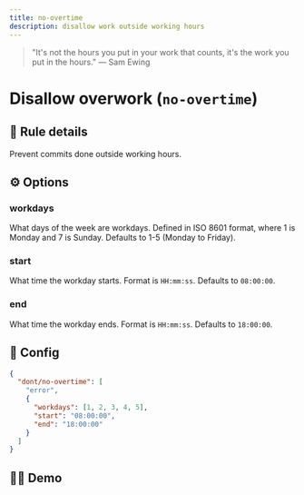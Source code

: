 ```yaml
---
title: no-overtime
description: disallow work outside working hours
---
```


<script setup lang="ts">
import CodeEditor from '../../.vitepress/theme/components/code-editor.vue';
import {ruleName, presetConfigs, initialText, fakeLint} from '../../src/sample-code/no-overtime.js';
</script>

> "It's not the hours you put in your work that counts, it's the work you put in the hours." — Sam Ewing

# Disallow overwork (`no-overtime`)

<!-- end auto-generated rule header -->

## 📖 Rule details

Prevent commits done outside working hours.

## ⚙️ Options

### workdays

What days of the week are workdays. Defined in ISO 8601 format, where 1 is Monday and 7 is Sunday. Defaults to 1-5 (Monday to Friday).

### start

What time the workday starts. Format is `HH:mm:ss`. Defaults to `08:00:00`.

### end

What time the workday ends. Format is `HH:mm:ss`. Defaults to `18:00:00`.

## 🔧 Config

```json
{
  "dont/no-overtime": [
    "error",
    {
      "workdays": [1, 2, 3, 4, 5],
      "start": "08:00:00",
      "end": "18:00:00"
    }
  ]
}
```

## 🧑‍💻 Demo

<CodeEditor :rule="ruleName" :text="initialText" :presetConfigs="presetConfigs" />
